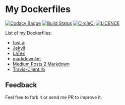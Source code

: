 # My Dockerfiles

[![Codacy Badge](https://api.codacy.com/project/badge/Grade/8c707be6f5c746b2a9cb2bf9877e0ce4)](https://app.codacy.com/app/mmphego/my-dockerfiles?utm_source=github.com&utm_medium=referral&utm_content=mmphego/my-dockerfiles&utm_campaign=Badge_Grade_Dashboard)
[![Build Status](https://travis-ci.org/mmphego/my-dockerfiles.svg?branch=master)](https://travis-ci.org/mmphego/my-dockerfiles)
[![CircleCI](https://circleci.com/gh/mmphego/my-dockerfiles.svg?style=svg)](https://circleci.com/gh/mmphego/my-dockerfiles)
[![LICENCE](https://img.shields.io/github/license/mmphego/my-dockerfiles.svg?style=flat)](LICENCE)

List of my Dockerfiles:

*  [fast.ai](fast.ai)
*  [Jekyll](Jekyll)
*  [LaTex](latex-full)
*  [markdownlint](markdownlint)
*  [Medium Posts 2 Markdown](medium2md)
*  [Travis-Client.rb](travis-client)

## Feedback

Feel free to fork it or send me PR to improve it.
